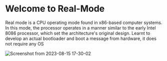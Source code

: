 # Welcome to Real-Mode

Real mode is a CPU operating mode found in x86-based computer systems. In this mode, the processor operates in a manner similar to the early Intel 8086 processor, which set the architecture's original design.
Learnt to develop an actual bootloader and boot a message from hardware, it does not require any OS

![Screenshot from 2023-08-15 17-30-02](https://github.com/anish-patil/Kernel-Development/assets/101693650/eab213d8-dae4-4e98-a368-c5f216f83808)
